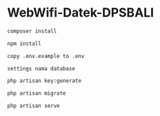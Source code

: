# WebWifi-Datek-DPSBALI

```bash
composer install
```

```bash
npm install
```

```bash
copy .env.example to .env
```

```bash
settings nama database
```

```bash
php artisan key:generate
```

```bash
php artisan migrate
```

```bash
php artisan serve
```
